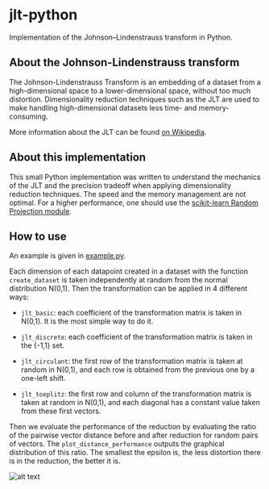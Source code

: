 # jlt-python
Implementation of the Johnson–Lindenstrauss transform in Python.

## About the Johnson-Lindenstrauss transform
The Johnson-Lindenstrauss Transform is an embedding of a dataset from a high-dimensional space to a lower-dimensional space, without too much distortion. Dimensionality reduction techniques such as the JLT are used to make handling high-dimensional datasets less time- and memory-consuming.

More information about the JLT can be found [on Wikipedia](https://en.wikipedia.org/wiki/Johnson%E2%80%93Lindenstrauss_lemma).

## About this implementation
This small Python implementation was written to understand the mechanics of the JLT and the precision tradeoff when applying dimensionality reduction techniques. The speed and the memory management are not optimal. For a higher performance, one should use the [scikit-learn Random Projection module](http://scikit-learn.org/stable/modules/random_projection.html).

## How to use
An example is given in [example.py](jlt-python/example.py). 

Each dimension of each datapoint created in a dataset with the function `create_dataset` is taken independently at random from the normal distribution N(0,1). Then the transformation can be applied in 4 different ways:

+ `jlt_basic`: each coefficient of the transformation matrix is taken in N(0,1). It is the most simple way to do it.

+ `jlt_discrete`: each coefficient of the transformation matrix is taken in the {-1,1} set.

+ `jlt_circulant`: the first row of the	transformation matrix is taken at random in N(0,1), and each row is obtained from the previous one by a one-left shift.

+ `jlt_toeplitz`: the first row and column of the transformation matrix is taken at random in N(0,1), and each diagonal has a constant value taken from these first vectors.

Then we evaluate the performance of the reduction by evaluating the ratio of the pairwise vector distance before and after reduction for random pairs of vectors. The `plot_distance_performance` outputs the graphical distribution of this ratio. The smallest the epsilon is, the less distortion there is in the reduction, the better it is.

![alt text](https://github.com/PTAug/jlt-python/tree/master/doc/img/example.png "Output example")